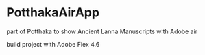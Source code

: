 PotthakaAirApp
==============

part of Potthaka to show Ancient Lanna Manuscripts with Adobe air

build project with Adobe Flex 4.6